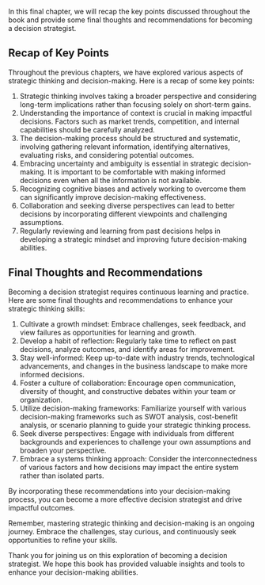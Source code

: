 
In this final chapter, we will recap the key points discussed throughout the book and provide some final thoughts and recommendations for becoming a decision strategist.

Recap of Key Points
-------------------

Throughout the previous chapters, we have explored various aspects of strategic thinking and decision-making. Here is a recap of some key points:

1. Strategic thinking involves taking a broader perspective and considering long-term implications rather than focusing solely on short-term gains.
2. Understanding the importance of context is crucial in making impactful decisions. Factors such as market trends, competition, and internal capabilities should be carefully analyzed.
3. The decision-making process should be structured and systematic, involving gathering relevant information, identifying alternatives, evaluating risks, and considering potential outcomes.
4. Embracing uncertainty and ambiguity is essential in strategic decision-making. It is important to be comfortable with making informed decisions even when all the information is not available.
5. Recognizing cognitive biases and actively working to overcome them can significantly improve decision-making effectiveness.
6. Collaboration and seeking diverse perspectives can lead to better decisions by incorporating different viewpoints and challenging assumptions.
7. Regularly reviewing and learning from past decisions helps in developing a strategic mindset and improving future decision-making abilities.

Final Thoughts and Recommendations
----------------------------------

Becoming a decision strategist requires continuous learning and practice. Here are some final thoughts and recommendations to enhance your strategic thinking skills:

1. Cultivate a growth mindset: Embrace challenges, seek feedback, and view failures as opportunities for learning and growth.
2. Develop a habit of reflection: Regularly take time to reflect on past decisions, analyze outcomes, and identify areas for improvement.
3. Stay well-informed: Keep up-to-date with industry trends, technological advancements, and changes in the business landscape to make more informed decisions.
4. Foster a culture of collaboration: Encourage open communication, diversity of thought, and constructive debates within your team or organization.
5. Utilize decision-making frameworks: Familiarize yourself with various decision-making frameworks such as SWOT analysis, cost-benefit analysis, or scenario planning to guide your strategic thinking process.
6. Seek diverse perspectives: Engage with individuals from different backgrounds and experiences to challenge your own assumptions and broaden your perspective.
7. Embrace a systems thinking approach: Consider the interconnectedness of various factors and how decisions may impact the entire system rather than isolated parts.

By incorporating these recommendations into your decision-making process, you can become a more effective decision strategist and drive impactful outcomes.

Remember, mastering strategic thinking and decision-making is an ongoing journey. Embrace the challenges, stay curious, and continuously seek opportunities to refine your skills.

Thank you for joining us on this exploration of becoming a decision strategist. We hope this book has provided valuable insights and tools to enhance your decision-making abilities.
